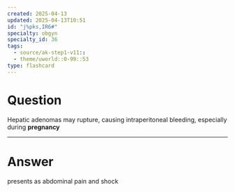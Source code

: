 ```yaml
---
created: 2025-04-13
updated: 2025-04-13T10:51
id: "j%pks,IR6#"
specialty: obgyn
specialty_id: 36
tags:
  - source/ak-step1-v11::
  - theme/uworld::0-99::53
type: flashcard
---
```


# Question
Hepatic adenomas may rupture, causing intraperitoneal bleeding, especially during **pregnancy**

---

# Answer
presents as abdominal pain and shock